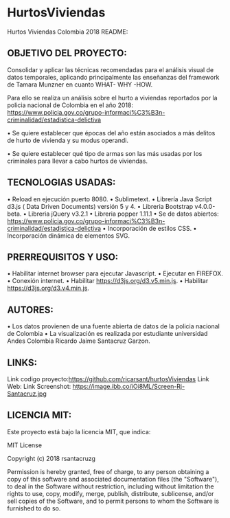 # HurtosViviendas
Hurtos Viviendas Colombia 2018
README:

OBJETIVO DEL PROYECTO:
---------------------

Consolidar y aplicar las técnicas recomendadas para el análisis visual de datos temporales, aplicando principalmente las enseñanzas 
del framework de Tamara Munzner en cuanto WHAT- WHY -HOW.

Para ello se realiza un análisis sobre el hurto a viviendas reportados por la policia nacional de Colombia en el año 2018:
https://www.policia.gov.co/grupo-informaci%C3%B3n-criminalidad/estadistica-delictiva

•	Se quiere establecer que épocas del año están asociados a más delitos de hurto de vivienda y su modus operandi.

•	Se quiere establecer qué tipo de armas son las más usadas por los criminales para llevar a cabo hurtos de viviendas. 


TECNOLOGIAS USADAS:
-------------------

•	Reload en ejecución puerto 8080.
•	Sublimetext.
•	Librería Java Script d3.js ( Data Driven Documents) versión 5 y 4.
•	Libreria Bootstrap v4.0.0-beta.
•	Libreria jQuery v3.2.1
•	Libreria popper 1.11.1
•	Se de datos abiertos: https://www.policia.gov.co/grupo-informaci%C3%B3n-criminalidad/estadistica-delictiva
•	Incorporación  de estilos CSS.
•	Incorporación dinámica de elementos SVG.


PRERREQUISITOS Y USO:
---------------------

•	Habilitar internet browser para ejecutar Javascript.
•	Ejecutar en FIREFOX.
•	Conexión internet.
•	Habilitar https://d3js.org/d3.v5.min.js.
•	Habilitar https://d3js.org/d3.v4.min.js.


AUTORES:
--------

•	Los datos provienen de una fuente abierta de datos de la policia nacional de Colombia
•	La visualización es realizada por estudiante universidad Andes Colombia Ricardo Jaime Santacruz Garzon.



LINKS:
------

Link codigo proyecto:https://github.com/ricarsant/hurtosViviendas
Link Web:
Link Screenshot: https://image.ibb.co/iOi8ML/Screen-Rj-Santacruz.jpg


LICENCIA MIT:
-------------

Este proyecto está bajo la licencia MIT, que indica:

MIT License

Copyright (c) 2018 rsantacruzg

Permission is hereby granted, free of charge, to any person obtaining a copy of this software and associated documentation files (the "Software"), to deal in the Software without restriction, including without limitation the rights to use, copy, modify, merge, publish, distribute, sublicense, and/or sell copies of the Software, and to permit persons to whom the Software is furnished to do so.
